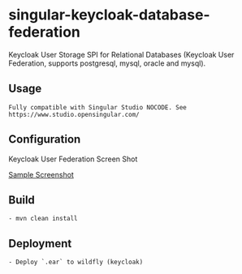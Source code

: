 # singular-keycloak-database-federation

Keycloak User Storage SPI for Relational Databases (Keycloak User Federation, supports postgresql, mysql, oracle and mysql).


## Usage

    Fully compatible with Singular Studio NOCODE. See https://www.studio.opensingular.com/
    

## Configuration

Keycloak User Federation Screen Shot

[Sample Screenshot](screen.png)



## Build

    - mvn clean install

## Deployment

    - Deploy `.ear` to wildfly (keycloak)

